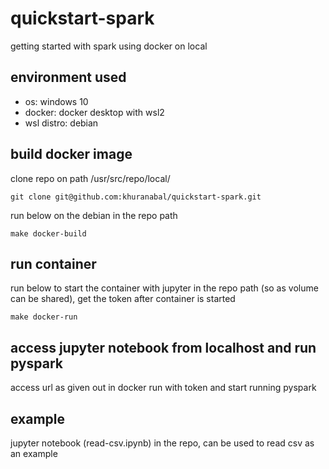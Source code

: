 # quickstart-spark
getting started with spark using docker on local

## environment used
* os: windows 10
* docker: docker desktop with wsl2
* wsl distro: debian

## build docker image
clone repo on path /usr/src/repo/local/
```
git clone git@github.com:khuranabal/quickstart-spark.git
```

run below on the debian in the repo path
```
make docker-build
```

## run container
run below to start the container with jupyter in the repo path (so as volume can be shared), get the token after container is started
```
make docker-run
```

## access jupyter notebook from localhost and run pyspark
access url as given out in docker run with token and start running pyspark

## example
jupyter notebook (read-csv.ipynb) in the repo, can be used to read csv as an example
